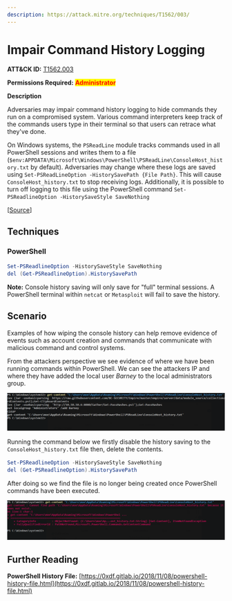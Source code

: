 ```yaml
---
description: https://attack.mitre.org/techniques/T1562/003/
---
```


# Impair Command History Logging

**ATT\&CK ID:** [T1562.003](https://attack.mitre.org/techniques/T1562/003/)

**Permissions Required:** <mark style="color:red;">**Administrator**</mark>

**Description**

Adversaries may impair command history logging to hide commands they run on a compromised system. Various command interpreters keep track of the commands users type in their terminal so that users can retrace what they've done.

On Windows systems, the `PSReadLine` module tracks commands used in all PowerShell sessions and writes them to a file (`$env:APPDATA\Microsoft\Windows\PowerShell\PSReadLine\ConsoleHost_history.txt` by default). Adversaries may change where these logs are saved using `Set-PSReadLineOption -HistorySavePath {File Path}`. This will cause `ConsoleHost_history.txt` to stop receiving logs. Additionally, it is possible to turn off logging to this file using the PowerShell command `Set-PSReadlineOption -HistorySaveStyle SaveNothing`

\[[Source](https://attack.mitre.org/techniques/T1562/003/)]

## Techniques

### PowerShell

```powershell
Set-PSReadlineOption -HistorySaveStyle SaveNothing
del (Get-PSReadlineOption).HistorySavePath
```

**Note:** Console history saving will only save for "full" terminal sessions. A PowerShell terminal within `netcat` or `Metasploit` will fail to save the history.

## Scenario

Examples of how wiping the console history can help remove evidence of events such as account creation and commands that communicate with malicious command and control systems.

From the attackers perspective we see evidence of where we have been running commands within PowerShell. We can see the attackers IP and where they have added the local user _Barney_ to the local administrators group.

![](../../../../.gitbook/assets/Impair-CommandLogging.png)

Running the command below we firstly disable the history saving to the `ConsoleHost_history.txt` file then, delete the contents.

```powershell
Set-PSReadlineOption -HistorySaveStyle SaveNothing
del (Get-PSReadlineOption).HistorySavePath
```

After doing so we find the file is no longer being created once PowerShell commands have been executed.

![](../../../../.gitbook/assets/Impair-CommandLoggingDeletion.png)

## Further Reading

**PowerShell History File:** [https://0xdf.gitlab.io/2018/11/08/powershell-history-file.html](https://0xdf.gitlab.io/2018/11/08/powershell-history-file.html)
